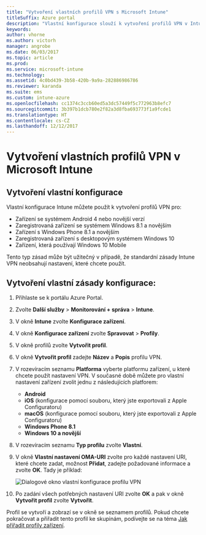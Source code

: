 ```yaml
---
title: "Vytvoření vlastních profilů VPN s Microsoft Intune"
titleSuffix: Azure portal
description: "Vlastní konfigurace slouží k vytvoření profilů VPN v Intune."
keywords: 
author: vhorne
ms.author: victorh
manager: angrobe
ms.date: 06/03/2017
ms.topic: article
ms.prod: 
ms.service: microsoft-intune
ms.technology: 
ms.assetid: 4c0bd439-3b58-420b-9a9a-282886986786
ms.reviewer: karanda
ms.suite: ems
ms.custom: intune-azure
ms.openlocfilehash: cc1374c3ccb60ed5a3dc57449f5c772963b8efc7
ms.sourcegitcommit: 3b397b1dcb780e2f82a3d8fba693773f1a9fcde1
ms.translationtype: HT
ms.contentlocale: cs-CZ
ms.lasthandoff: 12/12/2017
---
```

# <a name="how-to-create-custom-vpn-profiles-in-microsoft-intune"></a>Vytvoření vlastních profilů VPN v Microsoft Intune

## <a name="create-a-custom-configuration"></a>Vytvoření vlastní konfigurace
Vlastní konfigurace Intune můžete použít k vytvoření profilů VPN pro:

* Zařízení se systémem Android 4 nebo novější verzí
* Zaregistrovaná zařízení se systémem Windows 8.1 a novějším
* Zařízení s Windows Phone 8.1 a novějším
* Zaregistrovaná zařízení s desktopovým systémem Windows 10 
* Zařízení, která používají Windows 10 Mobile

Tento typ zásad může být užitečný v případě, že standardní zásady Intune VPN neobsahují nastavení, které chcete použít.

## <a name="to-create-a-custom-configuration-policy"></a>Vytvoření vlastní zásady konfigurace:

1. Přihlaste se k portálu Azure Portal.
2. Zvolte **Další služby** > **Monitorování + správa** > **Intune**.
3. V okně **Intune** zvolte **Konfigurace zařízení**.
4. V okně **Konfigurace zařízení** zvolte **Spravovat** > **Profily**.
5. V okně profilů zvolte **Vytvořit profil**.
6. V okně **Vytvořit profil** zadejte **Název** a **Popis** profilu VPN.
7. V rozevíracím seznamu **Platforma** vyberte platformu zařízení, u které chcete použít nastavení VPN. V současné době můžete pro vlastní nastavení zařízení zvolit jednu z následujících platforem:
    - **Android**
    - **iOS** (konfigurace pomocí souboru, který jste exportovali z Apple Configuratoru)
    - **macOS** (konfigurace pomocí souboru, který jste exportovali z Apple Configuratoru)
    - **Windows Phone 8.1**
    - **Windows 10 a novější**
6. V rozevíracím seznamu **Typ profilu** zvolte **Vlastní**.
7. V okně **Vlastní nastavení OMA-URI** zvolte pro každé nastavení URI, které chcete zadat, možnost **Přidat**, zadejte požadované informace a zvolte **OK**. Tady je příklad:

   ![Dialogové okno vlastní konfigurace profilu VPN](./media/Intune_Add_VPN_URI.png)

4.  Po zadání všech potřebných nastavení URI zvolte **OK** a pak v okně **Vytvořit profil** zvolte **Vytvořit**.

Profil se vytvoří a zobrazí se v okně se seznamem profilů.
Pokud chcete pokračovat a přiřadit tento profil ke skupinám, podívejte se na téma [Jak přiřadit profily zařízení](device-profile-assign.md).




